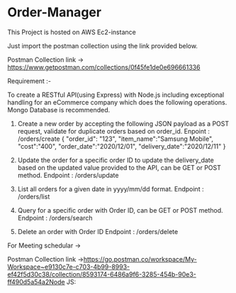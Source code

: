 # Order-Manager

This Project is hosted on AWS Ec2-instance

Just import the postman collection using the link provided below.

Postman Collection link -> https://www.getpostman.com/collections/0f45fe1de0e696661336


Requirement :-

To create a RESTful API(using Express) with Node.js including exceptional handling for an
eCommerce company which does the following operations.
Mongo Database is recommended.
1. Create a new order by accepting the following JSON payload as a POST request, validate for
duplicate orders based on order_id.
Enpoint : /orders/create
    {
    "order_id": "123",
    "item_name":"Samsung Mobile",
    "cost":"400",
    "order_date":"2020/12/01",
    "delivery_date":"2020/12/11"
    }
2. Update the order for a specific order ID to update the delivery_date based on the updated
    value provided to the API, can be GET or POST method.
    Endpoint : /orders/update

3. List all orders for a given date in yyyy/mm/dd format.
    Endpoint : /orders/list

4. Query for a specific order with Order ID, can be GET or POST method.
    Endpoint : /orders/search
    
5. Delete an order with Order ID
    Endpoint : /orders/delete



For Meeting schedular ->

Postman Collection link ->https://go.postman.co/workspace/My-Workspace~e9130c7e-c703-4b99-8993-ef42f5d30c38/collection/8593174-6486a9f6-3285-454b-90e3-ff490d5a54a2Node JS:
